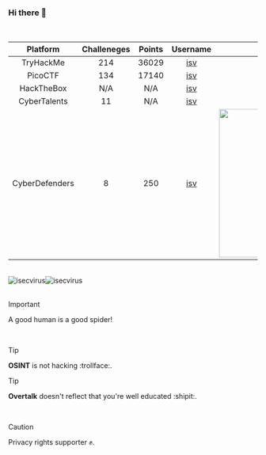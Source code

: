 ### Hi there 👋

<br>

| Platform | Challeneges | Points | Username | Badge |
|:---------------:|:-----------:|:--------:|:---------------:|:--------------------:|
|    TryHackMe    |     214     |   36029  | <a href="https://www.tryhackme.com/p/isv" target="_blank">isv</a> | <img src="https://tryhackme-badges.s3.amazonaws.com/isv.png" alt="TryHackMe">
|     PicoCTF     |     134     |   17140  | <a href="https://play.picoctf.org/users/isv" target="_blank">isv</a> |
|    HackTheBox   |     N/A     |    N/A   | <a href="https://www.hackthebox.com/home/users/profile/556111" target="_blank">isv</a> |
|   CyberTalents  |     11      |    N/A   | <a href="https://cybertalents.com/members/isv/profile" target="_blank">isv</a> |
|  CyberDefenders |     8       |    250   | <a href="https://cyberdefenders.org/p/isv" target="_blank">isv</a> | <img src="https://cyberdefenders-storage.s3.me-central-1.amazonaws.com/profile-badges/isv.png" width="300" />

<br>

<div style='display:flex;'>
  <img align="center" src="https://github-readme-stats.vercel.app/api/?username=isecvirus&hide=issues&show_icons=true&locale=en&layout=compact&theme=dark&rank_icon=github" alt="isecvirus"/>
  <img align="center" src="https://github-readme-stats.vercel.app/api/top-langs?username=isecvirus&show_icons=true&locale=en&layout=compact&theme=dark" alt="isecvirus"/>
</div>
<br>

> [!IMPORTANT]
> A good human is a good spider!

<br>

> [!TIP]
> <b>OSINT</b> is not hacking :trollface:.

> [!TIP]
> <b>Overtalk</b> doesn't reflect that you're well educated :shipit:.

<br>

> [!CAUTION]
> Privacy rights supporter ✊.

<!-- - 🔭 I’m currently working on ... -->
<!-- - 🌱 I’m currently learning ... -->
<!-- - 👯 I’m looking to collaborate on ... -->
<!-- - 🤔 I’m looking for help with ... -->
<!-- - 💬 Ask me about ... -->
<!-- - 📫 How to reach me: ... -->
<!-- - 😄 Pronouns: ... -->
<!-- - ⚡ Something: ... -->

